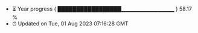 - ⏳ Year progress { █████████████████▁▁▁▁▁▁▁▁▁▁▁▁▁ } 58.17 %
- ⏰ Updated on Tue, 01 Aug 2023 07:16:28 GMT

